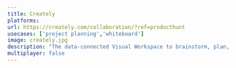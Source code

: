 ```yaml
---
title: Creately
platforms: 
url: https://creately.com/collaboration/?ref=producthunt
usecases: ['project planning','whiteboard']
image: creately.jpg
description: "The data-connected Visual Workspace to brainstorm, plan, execute and capture knowledge."
multiplayer: false
---
```

